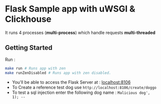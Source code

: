 # Flask Sample app with uWSGI & Clickhouse
It runs 4 processes (**multi-process**) which handle requests **multi-threaded**

## Getting Started
Run :
```bash
make run # Runs app with zen
make runZenDisabled # Runs app with zen disabled.
```

- You'll be able to access the Flask Server at : [localhost:8106](http://localhost:8106)
- To Create a reference test dog use `http://localhost:8106/create/doggo`
- To test a sql injection enter the following dog name : `Malicious dog', 1); -- `
